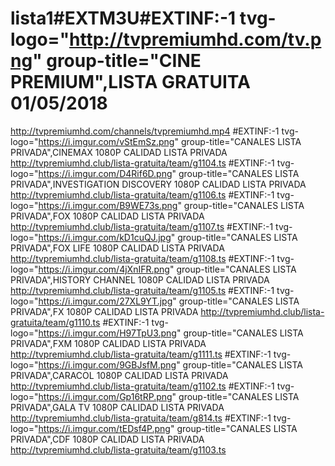 # lista1#EXTM3U#EXTINF:-1 tvg-logo="http://tvpremiumhd.com/tv.png" group-title="CINE PREMIUM",LISTA GRATUITA 01/05/2018
http://tvpremiumhd.com/channels/tvpremiumhd.mp4
#EXTINF:-1 tvg-logo="https://i.imgur.com/vStEmSz.png" group-title="CANALES LISTA PRIVADA",CINEMAX 1080P CALIDAD LISTA PRIVADA
http://tvpremiumhd.club/lista-gratuita/team/g1104.ts
#EXTINF:-1 tvg-logo="https://i.imgur.com/D4Rif6D.png" group-title="CANALES LISTA PRIVADA",INVESTIGATION DISCOVERY  1080P CALIDAD LISTA PRIVADA
http://tvpremiumhd.club/lista-gratuita/team/g1106.ts
#EXTINF:-1 tvg-logo="https://i.imgur.com/B9WE73s.png" group-title="CANALES LISTA PRIVADA",FOX 1080P CALIDAD LISTA PRIVADA
http://tvpremiumhd.club/lista-gratuita/team/g1107.ts
#EXTINF:-1 tvg-logo="https://i.imgur.com/kD1cuQJ.jpg" group-title="CANALES LISTA PRIVADA",FOX LIFE 1080P CALIDAD LISTA PRIVADA
http://tvpremiumhd.club/lista-gratuita/team/g1108.ts
#EXTINF:-1 tvg-logo="https://i.imgur.com/4jXnIFR.png" group-title="CANALES LISTA PRIVADA",HISTORY CHANNEL 1080P CALIDAD LISTA PRIVADA
http://tvpremiumhd.club/lista-gratuita/team/g1105.ts
#EXTINF:-1 tvg-logo="https://i.imgur.com/27XL9YT.jpg" group-title="CANALES LISTA PRIVADA",FX 1080P CALIDAD LISTA PRIVADA
http://tvpremiumhd.club/lista-gratuita/team/g1110.ts
#EXTINF:-1 tvg-logo="https://i.imgur.com/H97TpU3.png" group-title="CANALES LISTA PRIVADA",FXM 1080P CALIDAD LISTA PRIVADA
http://tvpremiumhd.club/lista-gratuita/team/g1111.ts
#EXTINF:-1 tvg-logo="https://i.imgur.com/9GBJsfM.png" group-title="CANALES LISTA PRIVADA",CARACOL 1080P CALIDAD LISTA PRIVADA
http://tvpremiumhd.club/lista-gratuita/team/g1102.ts
#EXTINF:-1 tvg-logo="https://i.imgur.com/Gp16tRP.png" group-title="CANALES LISTA PRIVADA",GALA TV 1080P CALIDAD LISTA PRIVADA
http://tvpremiumhd.club/lista-gratuita/team/g814.ts
#EXTINF:-1 tvg-logo="https://i.imgur.com/tEDsf4P.png" group-title="CANALES LISTA PRIVADA",CDF 1080P CALIDAD LISTA PRIVADA
http://tvpremiumhd.club/lista-gratuita/team/g1103.ts
